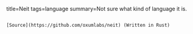 title=Neit
tags=language
summary=Not sure what kind of language it is.
~~~~~~

[Source](https://github.com/oxumlabs/neit) (Written in Rust)

